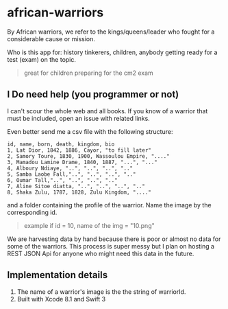 # african-warriors

By African warriors, we refer to the kings/queens/leader who fought for a considerable cause or mission.

Who is this app for: history tinkerers, children, anybody getting ready for a test (exam) on the topic.

> great for children preparing for the cm2 exam

## I Do need help (you programmer or not)

I can't scour the whole web and all books. If you know of a warrior that must be included, open an issue with related links.

Even better send me a csv file with the following structure:

```csv
id, name, born, death, kingdom, bio
1, Lat Dior, 1842, 1886, Cayor, "to fill later"
2, Samory Toure, 1830, 1900, Wassoulou Empire, "...."
3, Mamadou Lamine Drame, 1840, 1887, "...", "..."
4, Alboury Ndiaye, "..", "..", "..", ".."
5, Samba Laobe Fall,"..", "..", "..", ".."
6, Oumar Tall,"..", "..", "..", ".."
7, Aline Sitoe diatta, "..", "..", "..", ".."
8, Shaka Zulu, 1787, 1828, Zulu Kingdom, "...."
```

and a folder containing the profile of the warrior. Name the image by the corresponding id.

> example if id = 10, name of the img = "10.png"

We are harvesting data by hand because there is poor or almost no data for some of the warriors. This process is super messy but I plan on hosting a REST JSON Api for anyone who might need this data in the future.

## Implementation details

1. The name of a warrior's image is the the string of warriorId.
2. Built with Xcode 8.1 and Swift 3
